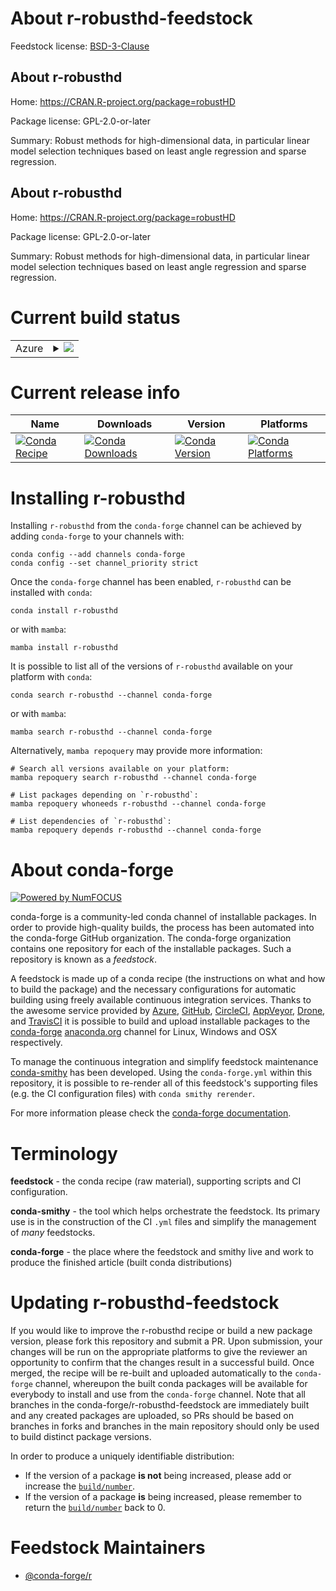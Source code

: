 About r-robusthd-feedstock
==========================

Feedstock license: [BSD-3-Clause](https://github.com/conda-forge/r-robusthd-feedstock/blob/main/LICENSE.txt)


About r-robusthd
----------------

Home: https://CRAN.R-project.org/package=robustHD

Package license: GPL-2.0-or-later

Summary: Robust methods for high-dimensional data, in particular linear model selection techniques based on least angle regression and sparse regression.

About r-robusthd
----------------

Home: https://CRAN.R-project.org/package=robustHD

Package license: GPL-2.0-or-later

Summary: Robust methods for high-dimensional data, in particular linear model selection techniques based on least angle regression and sparse regression.

Current build status
====================


<table>
    
  <tr>
    <td>Azure</td>
    <td>
      <details>
        <summary>
          <a href="https://dev.azure.com/conda-forge/feedstock-builds/_build/latest?definitionId=13950&branchName=main">
            <img src="https://dev.azure.com/conda-forge/feedstock-builds/_apis/build/status/r-robusthd-feedstock?branchName=main">
          </a>
        </summary>
        <table>
          <thead><tr><th>Variant</th><th>Status</th></tr></thead>
          <tbody><tr>
              <td>linux_64_r_base4.4</td>
              <td>
                <a href="https://dev.azure.com/conda-forge/feedstock-builds/_build/latest?definitionId=13950&branchName=main">
                  <img src="https://dev.azure.com/conda-forge/feedstock-builds/_apis/build/status/r-robusthd-feedstock?branchName=main&jobName=linux&configuration=linux%20linux_64_r_base4.4" alt="variant">
                </a>
              </td>
            </tr><tr>
              <td>linux_64_r_base4.5</td>
              <td>
                <a href="https://dev.azure.com/conda-forge/feedstock-builds/_build/latest?definitionId=13950&branchName=main">
                  <img src="https://dev.azure.com/conda-forge/feedstock-builds/_apis/build/status/r-robusthd-feedstock?branchName=main&jobName=linux&configuration=linux%20linux_64_r_base4.5" alt="variant">
                </a>
              </td>
            </tr><tr>
              <td>linux_aarch64_r_base4.4</td>
              <td>
                <a href="https://dev.azure.com/conda-forge/feedstock-builds/_build/latest?definitionId=13950&branchName=main">
                  <img src="https://dev.azure.com/conda-forge/feedstock-builds/_apis/build/status/r-robusthd-feedstock?branchName=main&jobName=linux&configuration=linux%20linux_aarch64_r_base4.4" alt="variant">
                </a>
              </td>
            </tr><tr>
              <td>linux_aarch64_r_base4.5</td>
              <td>
                <a href="https://dev.azure.com/conda-forge/feedstock-builds/_build/latest?definitionId=13950&branchName=main">
                  <img src="https://dev.azure.com/conda-forge/feedstock-builds/_apis/build/status/r-robusthd-feedstock?branchName=main&jobName=linux&configuration=linux%20linux_aarch64_r_base4.5" alt="variant">
                </a>
              </td>
            </tr><tr>
              <td>linux_ppc64le_r_base4.4</td>
              <td>
                <a href="https://dev.azure.com/conda-forge/feedstock-builds/_build/latest?definitionId=13950&branchName=main">
                  <img src="https://dev.azure.com/conda-forge/feedstock-builds/_apis/build/status/r-robusthd-feedstock?branchName=main&jobName=linux&configuration=linux%20linux_ppc64le_r_base4.4" alt="variant">
                </a>
              </td>
            </tr><tr>
              <td>linux_ppc64le_r_base4.5</td>
              <td>
                <a href="https://dev.azure.com/conda-forge/feedstock-builds/_build/latest?definitionId=13950&branchName=main">
                  <img src="https://dev.azure.com/conda-forge/feedstock-builds/_apis/build/status/r-robusthd-feedstock?branchName=main&jobName=linux&configuration=linux%20linux_ppc64le_r_base4.5" alt="variant">
                </a>
              </td>
            </tr><tr>
              <td>osx_64_r_base4.4</td>
              <td>
                <a href="https://dev.azure.com/conda-forge/feedstock-builds/_build/latest?definitionId=13950&branchName=main">
                  <img src="https://dev.azure.com/conda-forge/feedstock-builds/_apis/build/status/r-robusthd-feedstock?branchName=main&jobName=osx&configuration=osx%20osx_64_r_base4.4" alt="variant">
                </a>
              </td>
            </tr><tr>
              <td>osx_64_r_base4.5</td>
              <td>
                <a href="https://dev.azure.com/conda-forge/feedstock-builds/_build/latest?definitionId=13950&branchName=main">
                  <img src="https://dev.azure.com/conda-forge/feedstock-builds/_apis/build/status/r-robusthd-feedstock?branchName=main&jobName=osx&configuration=osx%20osx_64_r_base4.5" alt="variant">
                </a>
              </td>
            </tr><tr>
              <td>win_64_r_base4.4</td>
              <td>
                <a href="https://dev.azure.com/conda-forge/feedstock-builds/_build/latest?definitionId=13950&branchName=main">
                  <img src="https://dev.azure.com/conda-forge/feedstock-builds/_apis/build/status/r-robusthd-feedstock?branchName=main&jobName=win&configuration=win%20win_64_r_base4.4" alt="variant">
                </a>
              </td>
            </tr><tr>
              <td>win_64_r_base4.5</td>
              <td>
                <a href="https://dev.azure.com/conda-forge/feedstock-builds/_build/latest?definitionId=13950&branchName=main">
                  <img src="https://dev.azure.com/conda-forge/feedstock-builds/_apis/build/status/r-robusthd-feedstock?branchName=main&jobName=win&configuration=win%20win_64_r_base4.5" alt="variant">
                </a>
              </td>
            </tr>
          </tbody>
        </table>
      </details>
    </td>
  </tr>
</table>

Current release info
====================

| Name | Downloads | Version | Platforms |
| --- | --- | --- | --- |
| [![Conda Recipe](https://img.shields.io/badge/recipe-r--robusthd-green.svg)](https://anaconda.org/conda-forge/r-robusthd) | [![Conda Downloads](https://img.shields.io/conda/dn/conda-forge/r-robusthd.svg)](https://anaconda.org/conda-forge/r-robusthd) | [![Conda Version](https://img.shields.io/conda/vn/conda-forge/r-robusthd.svg)](https://anaconda.org/conda-forge/r-robusthd) | [![Conda Platforms](https://img.shields.io/conda/pn/conda-forge/r-robusthd.svg)](https://anaconda.org/conda-forge/r-robusthd) |

Installing r-robusthd
=====================

Installing `r-robusthd` from the `conda-forge` channel can be achieved by adding `conda-forge` to your channels with:

```
conda config --add channels conda-forge
conda config --set channel_priority strict
```

Once the `conda-forge` channel has been enabled, `r-robusthd` can be installed with `conda`:

```
conda install r-robusthd
```

or with `mamba`:

```
mamba install r-robusthd
```

It is possible to list all of the versions of `r-robusthd` available on your platform with `conda`:

```
conda search r-robusthd --channel conda-forge
```

or with `mamba`:

```
mamba search r-robusthd --channel conda-forge
```

Alternatively, `mamba repoquery` may provide more information:

```
# Search all versions available on your platform:
mamba repoquery search r-robusthd --channel conda-forge

# List packages depending on `r-robusthd`:
mamba repoquery whoneeds r-robusthd --channel conda-forge

# List dependencies of `r-robusthd`:
mamba repoquery depends r-robusthd --channel conda-forge
```


About conda-forge
=================

[![Powered by
NumFOCUS](https://img.shields.io/badge/powered%20by-NumFOCUS-orange.svg?style=flat&colorA=E1523D&colorB=007D8A)](https://numfocus.org)

conda-forge is a community-led conda channel of installable packages.
In order to provide high-quality builds, the process has been automated into the
conda-forge GitHub organization. The conda-forge organization contains one repository
for each of the installable packages. Such a repository is known as a *feedstock*.

A feedstock is made up of a conda recipe (the instructions on what and how to build
the package) and the necessary configurations for automatic building using freely
available continuous integration services. Thanks to the awesome service provided by
[Azure](https://azure.microsoft.com/en-us/services/devops/), [GitHub](https://github.com/),
[CircleCI](https://circleci.com/), [AppVeyor](https://www.appveyor.com/),
[Drone](https://cloud.drone.io/welcome), and [TravisCI](https://travis-ci.com/)
it is possible to build and upload installable packages to the
[conda-forge](https://anaconda.org/conda-forge) [anaconda.org](https://anaconda.org/)
channel for Linux, Windows and OSX respectively.

To manage the continuous integration and simplify feedstock maintenance
[conda-smithy](https://github.com/conda-forge/conda-smithy) has been developed.
Using the ``conda-forge.yml`` within this repository, it is possible to re-render all of
this feedstock's supporting files (e.g. the CI configuration files) with ``conda smithy rerender``.

For more information please check the [conda-forge documentation](https://conda-forge.org/docs/).

Terminology
===========

**feedstock** - the conda recipe (raw material), supporting scripts and CI configuration.

**conda-smithy** - the tool which helps orchestrate the feedstock.
                   Its primary use is in the construction of the CI ``.yml`` files
                   and simplify the management of *many* feedstocks.

**conda-forge** - the place where the feedstock and smithy live and work to
                  produce the finished article (built conda distributions)


Updating r-robusthd-feedstock
=============================

If you would like to improve the r-robusthd recipe or build a new
package version, please fork this repository and submit a PR. Upon submission,
your changes will be run on the appropriate platforms to give the reviewer an
opportunity to confirm that the changes result in a successful build. Once
merged, the recipe will be re-built and uploaded automatically to the
`conda-forge` channel, whereupon the built conda packages will be available for
everybody to install and use from the `conda-forge` channel.
Note that all branches in the conda-forge/r-robusthd-feedstock are
immediately built and any created packages are uploaded, so PRs should be based
on branches in forks and branches in the main repository should only be used to
build distinct package versions.

In order to produce a uniquely identifiable distribution:
 * If the version of a package **is not** being increased, please add or increase
   the [``build/number``](https://docs.conda.io/projects/conda-build/en/latest/resources/define-metadata.html#build-number-and-string).
 * If the version of a package **is** being increased, please remember to return
   the [``build/number``](https://docs.conda.io/projects/conda-build/en/latest/resources/define-metadata.html#build-number-and-string)
   back to 0.

Feedstock Maintainers
=====================

* [@conda-forge/r](https://github.com/orgs/conda-forge/teams/r/)

